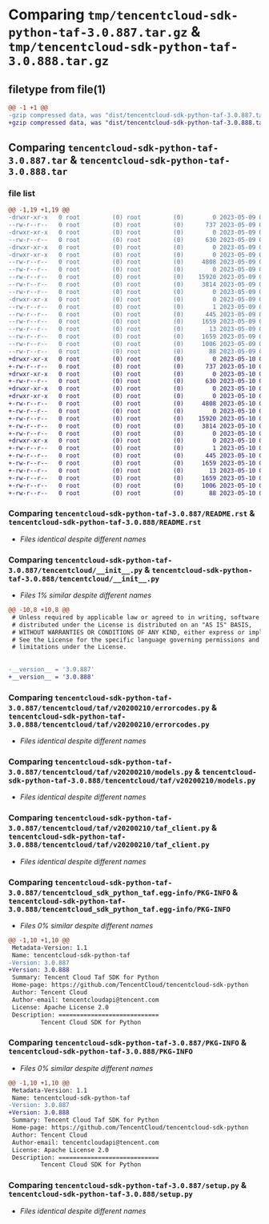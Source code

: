 # Comparing `tmp/tencentcloud-sdk-python-taf-3.0.887.tar.gz` & `tmp/tencentcloud-sdk-python-taf-3.0.888.tar.gz`

## filetype from file(1)

```diff
@@ -1 +1 @@
-gzip compressed data, was "dist/tencentcloud-sdk-python-taf-3.0.887.tar", last modified: Tue May  9 03:15:19 2023, max compression
+gzip compressed data, was "dist/tencentcloud-sdk-python-taf-3.0.888.tar", last modified: Wed May 10 02:44:54 2023, max compression
```

## Comparing `tencentcloud-sdk-python-taf-3.0.887.tar` & `tencentcloud-sdk-python-taf-3.0.888.tar`

### file list

```diff
@@ -1,19 +1,19 @@
-drwxr-xr-x   0 root         (0) root         (0)        0 2023-05-09 03:15:19.000000 tencentcloud-sdk-python-taf-3.0.887/
--rw-r--r--   0 root         (0) root         (0)      737 2023-05-09 03:15:19.000000 tencentcloud-sdk-python-taf-3.0.887/README.rst
-drwxr-xr-x   0 root         (0) root         (0)        0 2023-05-09 03:15:19.000000 tencentcloud-sdk-python-taf-3.0.887/tencentcloud/
--rw-r--r--   0 root         (0) root         (0)      630 2023-05-09 03:15:19.000000 tencentcloud-sdk-python-taf-3.0.887/tencentcloud/__init__.py
-drwxr-xr-x   0 root         (0) root         (0)        0 2023-05-09 03:15:19.000000 tencentcloud-sdk-python-taf-3.0.887/tencentcloud/taf/
-drwxr-xr-x   0 root         (0) root         (0)        0 2023-05-09 03:15:19.000000 tencentcloud-sdk-python-taf-3.0.887/tencentcloud/taf/v20200210/
--rw-r--r--   0 root         (0) root         (0)     4808 2023-05-09 03:15:19.000000 tencentcloud-sdk-python-taf-3.0.887/tencentcloud/taf/v20200210/errorcodes.py
--rw-r--r--   0 root         (0) root         (0)        0 2023-05-09 03:15:19.000000 tencentcloud-sdk-python-taf-3.0.887/tencentcloud/taf/v20200210/__init__.py
--rw-r--r--   0 root         (0) root         (0)    15920 2023-05-09 03:15:19.000000 tencentcloud-sdk-python-taf-3.0.887/tencentcloud/taf/v20200210/models.py
--rw-r--r--   0 root         (0) root         (0)     3814 2023-05-09 03:15:19.000000 tencentcloud-sdk-python-taf-3.0.887/tencentcloud/taf/v20200210/taf_client.py
--rw-r--r--   0 root         (0) root         (0)        0 2023-05-09 03:15:19.000000 tencentcloud-sdk-python-taf-3.0.887/tencentcloud/taf/__init__.py
-drwxr-xr-x   0 root         (0) root         (0)        0 2023-05-09 03:15:19.000000 tencentcloud-sdk-python-taf-3.0.887/tencentcloud_sdk_python_taf.egg-info/
--rw-r--r--   0 root         (0) root         (0)        1 2023-05-09 03:15:19.000000 tencentcloud-sdk-python-taf-3.0.887/tencentcloud_sdk_python_taf.egg-info/dependency_links.txt
--rw-r--r--   0 root         (0) root         (0)      445 2023-05-09 03:15:19.000000 tencentcloud-sdk-python-taf-3.0.887/tencentcloud_sdk_python_taf.egg-info/SOURCES.txt
--rw-r--r--   0 root         (0) root         (0)     1659 2023-05-09 03:15:19.000000 tencentcloud-sdk-python-taf-3.0.887/tencentcloud_sdk_python_taf.egg-info/PKG-INFO
--rw-r--r--   0 root         (0) root         (0)       13 2023-05-09 03:15:19.000000 tencentcloud-sdk-python-taf-3.0.887/tencentcloud_sdk_python_taf.egg-info/top_level.txt
--rw-r--r--   0 root         (0) root         (0)     1659 2023-05-09 03:15:19.000000 tencentcloud-sdk-python-taf-3.0.887/PKG-INFO
--rw-r--r--   0 root         (0) root         (0)     1006 2023-05-09 03:15:19.000000 tencentcloud-sdk-python-taf-3.0.887/setup.py
--rw-r--r--   0 root         (0) root         (0)       88 2023-05-09 03:15:19.000000 tencentcloud-sdk-python-taf-3.0.887/setup.cfg
+drwxr-xr-x   0 root         (0) root         (0)        0 2023-05-10 02:44:54.000000 tencentcloud-sdk-python-taf-3.0.888/
+-rw-r--r--   0 root         (0) root         (0)      737 2023-05-10 02:44:54.000000 tencentcloud-sdk-python-taf-3.0.888/README.rst
+drwxr-xr-x   0 root         (0) root         (0)        0 2023-05-10 02:44:54.000000 tencentcloud-sdk-python-taf-3.0.888/tencentcloud/
+-rw-r--r--   0 root         (0) root         (0)      630 2023-05-10 02:44:54.000000 tencentcloud-sdk-python-taf-3.0.888/tencentcloud/__init__.py
+drwxr-xr-x   0 root         (0) root         (0)        0 2023-05-10 02:44:54.000000 tencentcloud-sdk-python-taf-3.0.888/tencentcloud/taf/
+drwxr-xr-x   0 root         (0) root         (0)        0 2023-05-10 02:44:54.000000 tencentcloud-sdk-python-taf-3.0.888/tencentcloud/taf/v20200210/
+-rw-r--r--   0 root         (0) root         (0)     4808 2023-05-10 02:44:54.000000 tencentcloud-sdk-python-taf-3.0.888/tencentcloud/taf/v20200210/errorcodes.py
+-rw-r--r--   0 root         (0) root         (0)        0 2023-05-10 02:44:54.000000 tencentcloud-sdk-python-taf-3.0.888/tencentcloud/taf/v20200210/__init__.py
+-rw-r--r--   0 root         (0) root         (0)    15920 2023-05-10 02:44:54.000000 tencentcloud-sdk-python-taf-3.0.888/tencentcloud/taf/v20200210/models.py
+-rw-r--r--   0 root         (0) root         (0)     3814 2023-05-10 02:44:54.000000 tencentcloud-sdk-python-taf-3.0.888/tencentcloud/taf/v20200210/taf_client.py
+-rw-r--r--   0 root         (0) root         (0)        0 2023-05-10 02:44:54.000000 tencentcloud-sdk-python-taf-3.0.888/tencentcloud/taf/__init__.py
+drwxr-xr-x   0 root         (0) root         (0)        0 2023-05-10 02:44:54.000000 tencentcloud-sdk-python-taf-3.0.888/tencentcloud_sdk_python_taf.egg-info/
+-rw-r--r--   0 root         (0) root         (0)        1 2023-05-10 02:44:54.000000 tencentcloud-sdk-python-taf-3.0.888/tencentcloud_sdk_python_taf.egg-info/dependency_links.txt
+-rw-r--r--   0 root         (0) root         (0)      445 2023-05-10 02:44:54.000000 tencentcloud-sdk-python-taf-3.0.888/tencentcloud_sdk_python_taf.egg-info/SOURCES.txt
+-rw-r--r--   0 root         (0) root         (0)     1659 2023-05-10 02:44:54.000000 tencentcloud-sdk-python-taf-3.0.888/tencentcloud_sdk_python_taf.egg-info/PKG-INFO
+-rw-r--r--   0 root         (0) root         (0)       13 2023-05-10 02:44:54.000000 tencentcloud-sdk-python-taf-3.0.888/tencentcloud_sdk_python_taf.egg-info/top_level.txt
+-rw-r--r--   0 root         (0) root         (0)     1659 2023-05-10 02:44:54.000000 tencentcloud-sdk-python-taf-3.0.888/PKG-INFO
+-rw-r--r--   0 root         (0) root         (0)     1006 2023-05-10 02:44:54.000000 tencentcloud-sdk-python-taf-3.0.888/setup.py
+-rw-r--r--   0 root         (0) root         (0)       88 2023-05-10 02:44:54.000000 tencentcloud-sdk-python-taf-3.0.888/setup.cfg
```

### Comparing `tencentcloud-sdk-python-taf-3.0.887/README.rst` & `tencentcloud-sdk-python-taf-3.0.888/README.rst`

 * *Files identical despite different names*

### Comparing `tencentcloud-sdk-python-taf-3.0.887/tencentcloud/__init__.py` & `tencentcloud-sdk-python-taf-3.0.888/tencentcloud/__init__.py`

 * *Files 1% similar despite different names*

```diff
@@ -10,8 +10,8 @@
 # Unless required by applicable law or agreed to in writing, software
 # distributed under the License is distributed on an "AS IS" BASIS,
 # WITHOUT WARRANTIES OR CONDITIONS OF ANY KIND, either express or implied.
 # See the License for the specific language governing permissions and
 # limitations under the License.
 
 
-__version__ = '3.0.887'
+__version__ = '3.0.888'
```

### Comparing `tencentcloud-sdk-python-taf-3.0.887/tencentcloud/taf/v20200210/errorcodes.py` & `tencentcloud-sdk-python-taf-3.0.888/tencentcloud/taf/v20200210/errorcodes.py`

 * *Files identical despite different names*

### Comparing `tencentcloud-sdk-python-taf-3.0.887/tencentcloud/taf/v20200210/models.py` & `tencentcloud-sdk-python-taf-3.0.888/tencentcloud/taf/v20200210/models.py`

 * *Files identical despite different names*

### Comparing `tencentcloud-sdk-python-taf-3.0.887/tencentcloud/taf/v20200210/taf_client.py` & `tencentcloud-sdk-python-taf-3.0.888/tencentcloud/taf/v20200210/taf_client.py`

 * *Files identical despite different names*

### Comparing `tencentcloud-sdk-python-taf-3.0.887/tencentcloud_sdk_python_taf.egg-info/PKG-INFO` & `tencentcloud-sdk-python-taf-3.0.888/tencentcloud_sdk_python_taf.egg-info/PKG-INFO`

 * *Files 0% similar despite different names*

```diff
@@ -1,10 +1,10 @@
 Metadata-Version: 1.1
 Name: tencentcloud-sdk-python-taf
-Version: 3.0.887
+Version: 3.0.888
 Summary: Tencent Cloud Taf SDK for Python
 Home-page: https://github.com/TencentCloud/tencentcloud-sdk-python
 Author: Tencent Cloud
 Author-email: tencentcloudapi@tencent.com
 License: Apache License 2.0
 Description: ============================
         Tencent Cloud SDK for Python
```

### Comparing `tencentcloud-sdk-python-taf-3.0.887/PKG-INFO` & `tencentcloud-sdk-python-taf-3.0.888/PKG-INFO`

 * *Files 0% similar despite different names*

```diff
@@ -1,10 +1,10 @@
 Metadata-Version: 1.1
 Name: tencentcloud-sdk-python-taf
-Version: 3.0.887
+Version: 3.0.888
 Summary: Tencent Cloud Taf SDK for Python
 Home-page: https://github.com/TencentCloud/tencentcloud-sdk-python
 Author: Tencent Cloud
 Author-email: tencentcloudapi@tencent.com
 License: Apache License 2.0
 Description: ============================
         Tencent Cloud SDK for Python
```

### Comparing `tencentcloud-sdk-python-taf-3.0.887/setup.py` & `tencentcloud-sdk-python-taf-3.0.888/setup.py`

 * *Files identical despite different names*

